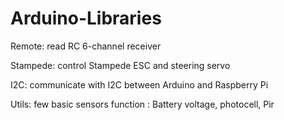 # Arduino-Libraries

Remote: read RC 6-channel receiver

Stampede: control Stampede ESC and steering servo

I2C: communicate with I2C between Arduino and Raspberry Pi

Utils: few basic sensors function : Battery voltage, photocell, Pir

